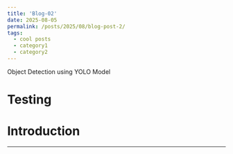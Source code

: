 ```yaml
---
title: 'Blog-02'
date: 2025-08-05
permalink: /posts/2025/08/blog-post-2/
tags:
  - cool posts
  - category1
  - category2
---
```


Object Detection using YOLO Model

Testing
======

Introduction
======

<!-- Aren't headings cool? -->
------